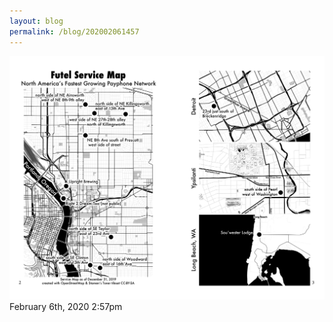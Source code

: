 ```yaml
---
layout: blog
permalink: /blog/202002061457
---
```


<img src="/blog/images/190687667154.png"/>

<div id="footer">
<span id="timestamp"> February 6th, 2020 2:57pm </span>
</div>
